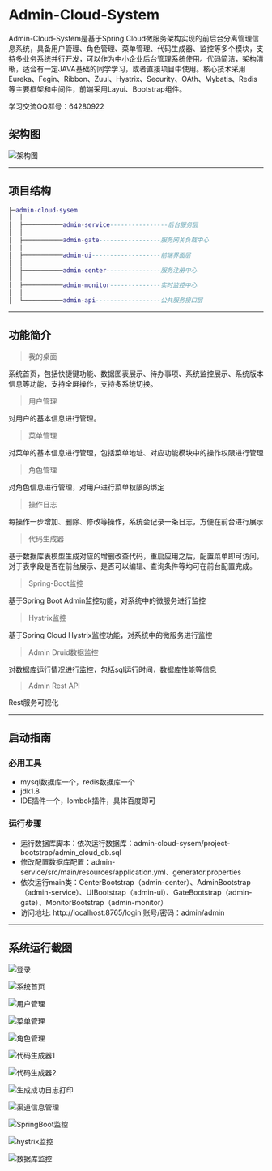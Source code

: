 # Admin-Cloud-System
Admin-Cloud-System是基于Spring Cloud微服务架构实现的前后台分离管理信息系统，具备用户管理、角色管理、菜单管理、代码生成器、监控等多个模块，支持多业务系统并行开发，可以作为中小企业后台管理系统使用。代码简洁，架构清晰，适合有一定JAVA基础的同学学习，或者直接项目中使用。核心技术采用Eureka、Fegin、Ribbon、Zuul、Hystrix、Security、OAth、Mybatis、Redis等主要框架和中间件，前端采用Layui、Bootstrap组件。


学习交流QQ群号：64280922


## 架构图

![架构图](project-bootstrap/架构图1.png)


------

## 项目结构
``` lua
├─admin-cloud-sysem
│  │
│  ├───────────admin-service----------------后台服务层
│  │
│  ├───────────admin-gate-----------------服务网关负载中心
│  │
│  ├───────────admin-ui-------------------前端界面层
│  │
│  ├───────────admin-center---------------服务注册中心
│  │
│  ├───────────admin-monitor--------------实时监控中心
│  │
│  └───────────admin-api------------------公共服务接口层

``` 
------------
## 功能简介

> 我的桌面

系统首页，包括快捷键功能、数据图表展示、待办事项、系统监控展示、系统版本信息等功能，支持全屏操作，支持多系统切换。

> 用户管理

对用户的基本信息进行管理。

> 菜单管理

对菜单的基本信息进行管理，包括菜单地址、对应功能模块中的操作权限进行管理

> 角色管理

对角色信息进行管理，对用户进行菜单权限的绑定

> 操作日志

每操作一步增加、删除、修改等操作，系统会记录一条日志，方便在前台进行展示

> 代码生成器

基于数据库表模型生成对应的增删改查代码，重启应用之后，配置菜单即可访问，对于表字段是否在前台展示、是否可以编辑、查询条件等均可在前台配置完成。

> Spring-Boot监控

基于Spring Boot Admin监控功能，对系统中的微服务进行监控

> Hystrix监控

基于Spring Cloud Hystrix监控功能，对系统中的微服务进行监控

> Admin Druid数据监控

对数据库运行情况进行监控，包括sql运行时间，数据库性能等信息

> Admin Rest API

Rest服务可视化


------------

## 启动指南
### 必用工具
- mysql数据库一个，redis数据库一个
- jdk1.8
- IDE插件一个，lombok插件，具体百度即可
### 运行步骤
- 运行数据库脚本：依次运行数据库：admin-cloud-sysem/project-bootstrap/admin_cloud_db.sql
- 修改配置数据库配置：admin-service/src/main/resources/application.yml、generator.properties
- 依次运行main类：CenterBootstrap（admin-center）、AdminBootstrap（admin-service）、UIBootstrap（admin-ui）、GateBootstrap（admin-gate）、MonitorBootstrap（admin-monitor）
- 访问地址: http://localhost:8765/login  账号/密码：admin/admin

---------

## 系统运行截图
![登录](project-bootstrap/登录.png)

![系统首页](project-bootstrap/首页.png)

![用户管理](project-bootstrap/用户管理.png)

![菜单管理](project-bootstrap/菜单管理.png)

![角色管理](project-bootstrap/角色管理.png)

![代码生成器1](project-bootstrap/代码生成器1.png)

![代码生成器2](project-bootstrap/代码生成器2.png)

![生成成功日志打印](project-bootstrap/生成成功日志打印.png)

![渠道信息管理](project-bootstrap/渠道信息.png)

![SpringBoot监控](project-bootstrap/springboot监控.png)

![hystrix监控](project-bootstrap/hystrix监控.png)

![数据库监控](project-bootstrap/数据库监控.png)